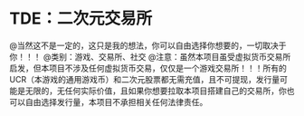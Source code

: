 # TDE：二次元交易所
@当然这不是一定的，这只是我的想法，你可以自由选择你想要的，一切取决于你！！！
@类别：游戏、交易所、社交
@注意：虽然本项目虽受虚拟货币交易所启发，但本项目不涉及任何虚拟货币交易，仅仅是一个游戏交易所！！！所有的UCR（本游戏的通用游戏币）和二次元股票都无需充值，且不可提现，发行量可能是无限的，无任何实际价值，且如果你想要拉取本项目搭建自己的交易所，你也可以自由选择发行量，本项目不承担相关任何法律责任。